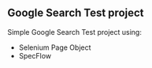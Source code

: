 ## Google Search Test project

Simple Google Search Test project using:
- Selenium Page Object
- SpecFlow